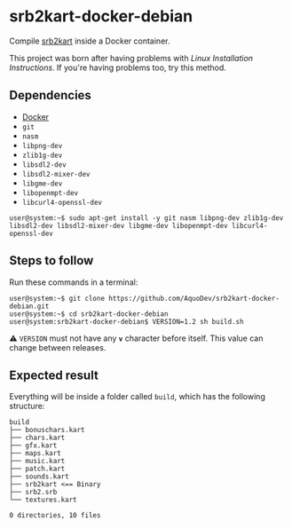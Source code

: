 # srb2kart-docker-debian

Compile [srb2kart](https://github.com/STJr/Kart-Public) inside a Docker container.

This project was born after having problems with _Linux Installation Instructions_. If you're having problems too, try this method.

## Dependencies

* [Docker](https://www.digitalocean.com/community/tutorials/how-to-install-and-use-docker-on-debian-10)
* `git`
* `nasm`
* `libpng-dev`
* `zlib1g-dev`
* `libsdl2-dev`
* `libsdl2-mixer-dev`
* `libgme-dev`
* `libopenmpt-dev`
* `libcurl4-openssl-dev`

```console
user@system:~$ sudo apt-get install -y git nasm libpng-dev zlib1g-dev libsdl2-dev libsdl2-mixer-dev libgme-dev libopenmpt-dev libcurl4-openssl-dev
```

## Steps to follow

Run these commands in a terminal:

```console
user@system:~$ git clone https://github.com/AquoDev/srb2kart-docker-debian.git
user@system:~$ cd srb2kart-docker-debian
user@system:srb2kart-docker-debian$ VERSION=1.2 sh build.sh
```

⚠ `VERSION` must not have any **`v`** character before itself. This value can change between releases.

## Expected result

Everything will be inside a folder called `build`, which has the following structure:

```
build
├── bonuschars.kart
├── chars.kart
├── gfx.kart
├── maps.kart
├── music.kart
├── patch.kart
├── sounds.kart
├── srb2kart <== Binary
├── srb2.srb
└── textures.kart

0 directories, 10 files
```
